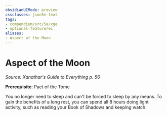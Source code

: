 ```yaml
---
obsidianUIMode: preview
cssclasses: json5e-feat
tags:
- compendium/src/5e/xge
- optional-feature/ei
aliases:
- Aspect of the Moon
---
```

# Aspect of the Moon
*Source: Xanathar's Guide to Everything p. 56*  

**Prerequisite**: Pact of the Tome

You no longer need to sleep and can't be forced to sleep by any means. To gain the benefits of a long rest, you can spend all 8 hours doing light activity, such as reading your Book of Shadows and keeping watch.